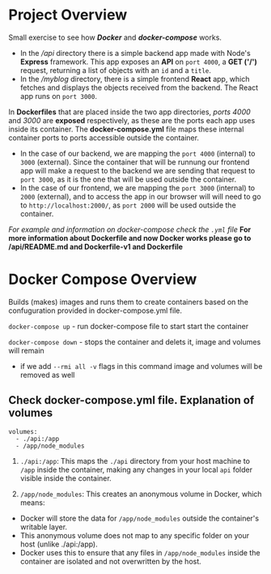 # Project Overview

Small exercise to see how **_Docker_** and **_docker-compose_** works.

- In the _/api_ directory there is a simple backend app made with Node's **Express** framework. This app exposes an **API** on `port 4000`, a **GET ('/')** request, returning a list of objects with an `id` and a `title`.
- In the _/myblog_ directory, there is a simple frontend **React** app, which fetches and displays the objects received from the backend. The React app runs on `port 3000`.

In **Dockerfiles** that are placed inside the two app directories, _ports 4000_ and _3000_ are **exposed** respectively, as these are the ports each app uses inside its container. The **docker-compose.yml** file maps these internal container ports to ports accessible outside the container.

- In the case of our backend, we are mapping the `port 4000` (internal) to `3000` (external). Since the container that will be runnung our frontend app will make a request to the backend we are sending that request to `port 3000`, as it is the one that will be used outside the container.
- In the case of our frontend, we are mapping the `port 3000` (internal) to `2000` (external), and to access the app in our browser will will need to go to `http://localhost:2000/`, as `port 2000` will be used outside the container.

_For example and information on docker-compose check the `.yml` file_
**For more information about Dockerfile and now Docker works please go to /api/README.md and Dockerfile-v1 and Dockerfile**

# Docker Compose Overview

Builds (makes) images and runs them to create containers based on the confuguration provided in docker-compose.yml file.

`docker-compose up` - run docker-compose file to start start the container

`docker-compose down` - stops the container and delets it, image and volumes will remain

- if we add `--rmi all -v` flags in this command image and volumes will be removed as well

## Check docker-compose.yml file. Explanation of volumes

```
volumes:
  - ./api:/app
  - /app/node_modules
```

1. `./api:/app`: This maps the `./api` directory from your host machine to `/app` inside the container, making any changes in your local `api` folder visible inside the container.

2. `/app/node_modules`: This creates an anonymous volume in Docker, which means:

- Docker will store the data for `/app/node_modules` outside the container's writable layer.
- This anonymous volume does not map to any specific folder on your host (unlike ./api:/app).
- Docker uses this to ensure that any files in `/app/node_modules` inside the container are isolated and not overwritten by the host.
